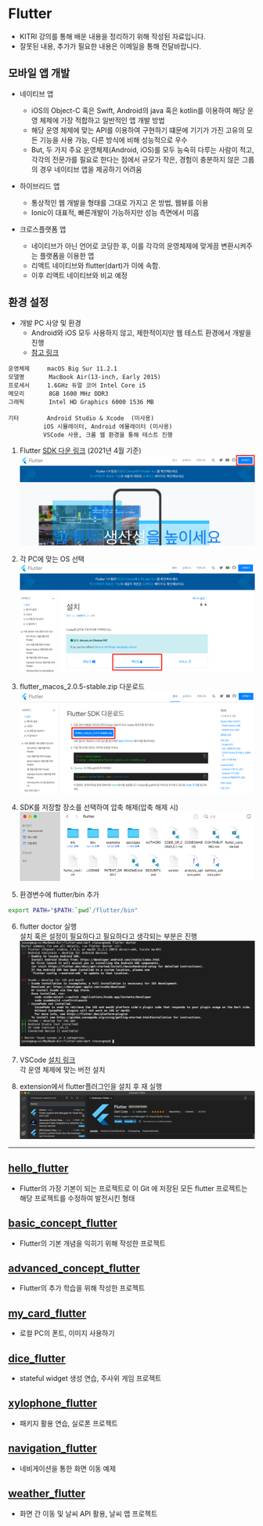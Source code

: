 # Flutter

- KITRI 강의를 통해 배운 내용을 정리하기 위해 작성된 자료입니다.
- 잘못된 내용, 추가가 필요한 내용은 이메일을 통해 전달바랍니다.

## 모바일 앱 개발
- 네이티브 앱 
  - iOS의 Object-C 혹은 Swift, Android의 java 혹은 kotlin를 이용하여 해당 운영 체제에 가장 적합하고 일반적인 앱 개발 방법
  - 해당 운영 체제에 맞는 API를 이용하여 구현하기 떄문에 기기가 가진 고유의 모든 기능을 사용 가능, 다른 방식에 비해 성능적으로 우수
  - But, 두 가지 주요 운영체제(Android, iOS)를 모두 능숙히 다루는 사람이 적고, 각각의 전문가를 필요로 한다는 점에서 규모가 작은, 경험이 충분하지 않은 그룹의 경우 네이티브 앱을 제공하기 어려움

- 하이브리드 앱
  - 통상적인 웹 개발을 형태를 그대로 가지고 온 방법, 웹뷰를 이용
  - Ionic이 대표적, 빠른개발이 가능하지만 성능 측면에서 미흡

- 크로스플랫폼 앱
  - 네이티브가 아닌 언어로 코딩한 후, 이를 각각의 운영체제에 맞게끔 변환시켜주는 플랫폼을 이용한 앱
  - 리액트 네이티브와 flutter(dart)가 이에 속함. 
  - 이후 리액트 네이티브와 비교 예정

## 환경 설정
- 개발 PC 사양 및 환경
  - Android와 iOS 모두 사용하지 않고, 제한적이지만 웹 테스트 환경에서 개발을 진행
  - [참고 링크](https://medium.com/flutter-korea/flutter-vscode%EB%A1%9C-%EC%8B%9C%EC%9E%91%ED%95%98%EA%B8%B0-edbe44a178c5)
```
운영체제     macOS Big Sur 11.2.1
모델명       MacBook Air(13-inch, Early 2015)
프로세서     1.6GHz 듀얼 코어 Intel Core i5
메모리       8GB 1600 MHz DDR3
그래픽       Intel HD Graphics 6000 1536 MB

기타        Android Studio & Xcode  (미사용)
          iOS 시뮬레이터, Android 에뮬레이터 (미사용)
          VSCode 사용, 크롬 웹 환경을 통해 테스트 진행 
```

1. Flutter [SDK 다운 링크](https://flutter-ko.dev/) (2021년 4월 기준)
<br>![web_home](image_for_md/web_home.png)<br>

2. 각 PC에 맞는 OS 선택 
<br>![web_start](image_for_md/web_start.png)<br>

3. flutter_macos_2.0.5-stable.zip 다운로드
<br>![web_download](image_for_md/web_download.png)<br>

4. SDK를 저장할 장소를 선택하여 압축 해제(압축 해제 시)
<br>![sdk_folder](image_for_md/sdk_folder.png)<br>

5. 환경변수에 flutter/bin 추가
```sh
export PATH="$PATH:`pwd`/flutter/bin"
```

6. flutter doctor 실행
<br>설치 혹은 설정이 필요하다고 필요하다고 생각되는 부분은 진행
<br>![doctor](image_for_md/doctor.png)<br>

7. VSCode [설치 링크](https://code.visualstudio.com/)
<br>각 운영 체제에 맞는 버전 설치

8. extension에서 flutter플러그인을 설치 후 재 실행
<br>![extension](image_for_md/extension.png)<br>

-----------

## [hello_flutter](/hello_flutter)
- Flutter의 가장 기본이 되는 프로젝트로 이 Git 에 저장된 모든 flutter 프로젝트는 해당 프로젝트를 수정하여 발전시킨 형태

## [basic_concept_flutter](/basic_concept_flutter)
- Flutter의 기본 개념을 익히기 위해 작성한 프로젝트

## [advanced_concept_flutter](/advanced_concept_flutter)
- Flutter의 추가 학습을 위해 작성한 프로젝트

## [my_card_flutter](/my_card_flutter)
- 로컬 PC의 폰트, 이미지 사용하기 

## [dice_flutter](/dice_flutter)
- stateful widget 생성 연습, 주사위 게임 프로젝트

## [xylophone_flutter](/xylophone_flutter)
- 패키지 활용 연습, 실로폰 프로젝트

## [navigation_flutter](/navigation_flutter)
- 네비게이션을 통한 화면 이동 예제

## [weather_flutter](/weather_flutter)
- 화면 간 이동 및 날씨 API 활용, 날씨 앱 프로젝트
